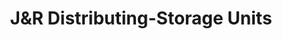 ---
title: "J&R Distributing-Storage Units"
url: /lake-norden/jandr-distributing-storage-units/
shop: storage rental
---